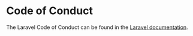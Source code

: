 # Code of Conduct

The Laravel Code of Conduct can be found in the [Laravel documentation](https://laravel.com/docs/contributions#code-of-conduct).